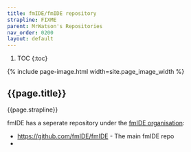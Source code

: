 ```yaml
---
title: fmIDE/fmIDE repository
strapline: FIXME
parent: MrWatson's Repositories
nav_order: 0200
layout: default
---
```

1. TOC
{:toc}

{% include page-image.html width=site.page_image_width %}

## {{page.title}}

{{page.strapline}}

fmIDE has a seperate repository under the [fmIDE organisation](https://github.com/fmIDE):

- <https://github.com/fmIDE/fmIDE> - The main fmIDE repo
- 

